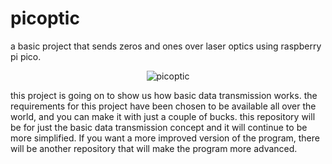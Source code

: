 # picoptic
a basic project that sends zeros and ones over laser optics using raspberry pi pico.
<p align="center"><img src="https://i.postimg.cc/CLmZ71kh/Untitled.png" alt="picoptic"></p>
this project is going on to show us how basic data transmission works.
the requirements for this project have been chosen to be available all over the world, and you can make it with just a couple of bucks.
this repository will be for just the basic data transmission concept and it will continue to be more simplified.
If you want a more improved version of the program, there will be another repository that will make the program more advanced.

